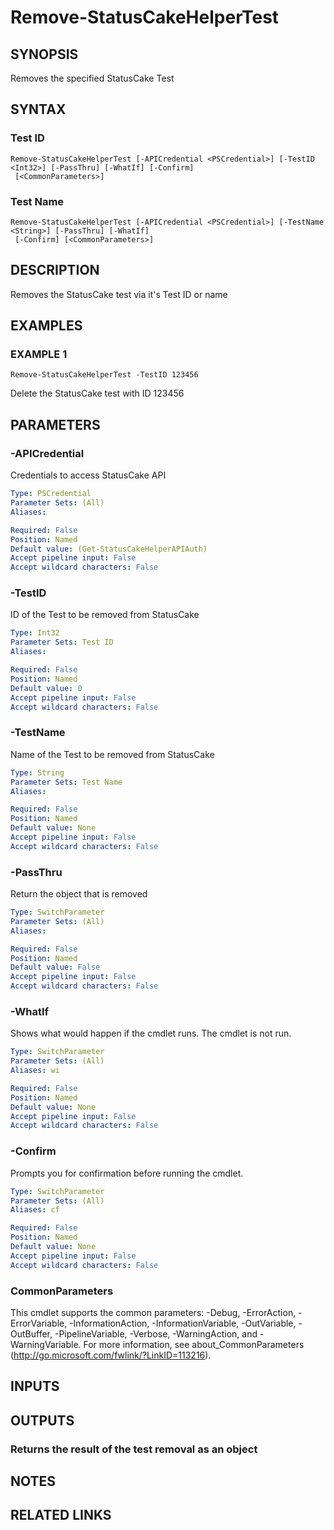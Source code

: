 # Remove-StatusCakeHelperTest

## SYNOPSIS
Removes the specified StatusCake Test

## SYNTAX

### Test ID
```
Remove-StatusCakeHelperTest [-APICredential <PSCredential>] [-TestID <Int32>] [-PassThru] [-WhatIf] [-Confirm]
 [<CommonParameters>]
```

### Test Name
```
Remove-StatusCakeHelperTest [-APICredential <PSCredential>] [-TestName <String>] [-PassThru] [-WhatIf]
 [-Confirm] [<CommonParameters>]
```

## DESCRIPTION
Removes the StatusCake test via it's Test ID or name

## EXAMPLES

### EXAMPLE 1
```
Remove-StatusCakeHelperTest -TestID 123456
```

Delete the StatusCake test with ID 123456

## PARAMETERS

### -APICredential
Credentials to access StatusCake API

```yaml
Type: PSCredential
Parameter Sets: (All)
Aliases:

Required: False
Position: Named
Default value: (Get-StatusCakeHelperAPIAuth)
Accept pipeline input: False
Accept wildcard characters: False
```

### -TestID
ID of the Test to be removed from StatusCake

```yaml
Type: Int32
Parameter Sets: Test ID
Aliases:

Required: False
Position: Named
Default value: 0
Accept pipeline input: False
Accept wildcard characters: False
```

### -TestName
Name of the Test to be removed from StatusCake

```yaml
Type: String
Parameter Sets: Test Name
Aliases:

Required: False
Position: Named
Default value: None
Accept pipeline input: False
Accept wildcard characters: False
```

### -PassThru
Return the object that is removed

```yaml
Type: SwitchParameter
Parameter Sets: (All)
Aliases:

Required: False
Position: Named
Default value: False
Accept pipeline input: False
Accept wildcard characters: False
```

### -WhatIf
Shows what would happen if the cmdlet runs.
The cmdlet is not run.

```yaml
Type: SwitchParameter
Parameter Sets: (All)
Aliases: wi

Required: False
Position: Named
Default value: None
Accept pipeline input: False
Accept wildcard characters: False
```

### -Confirm
Prompts you for confirmation before running the cmdlet.

```yaml
Type: SwitchParameter
Parameter Sets: (All)
Aliases: cf

Required: False
Position: Named
Default value: None
Accept pipeline input: False
Accept wildcard characters: False
```

### CommonParameters
This cmdlet supports the common parameters: -Debug, -ErrorAction, -ErrorVariable, -InformationAction, -InformationVariable, -OutVariable, -OutBuffer, -PipelineVariable, -Verbose, -WarningAction, and -WarningVariable.
For more information, see about_CommonParameters (http://go.microsoft.com/fwlink/?LinkID=113216).

## INPUTS

## OUTPUTS

### Returns the result of the test removal as an object
## NOTES

## RELATED LINKS
